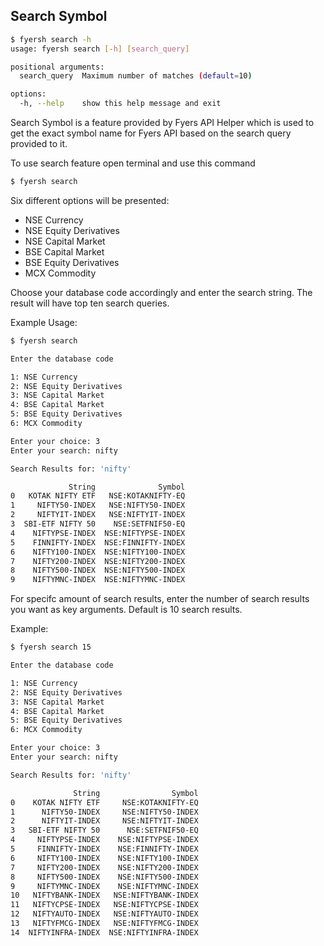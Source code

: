 ## Search Symbol

```bash
$ fyersh search -h
usage: fyersh search [-h] [search_query]

positional arguments:
  search_query  Maximum number of matches (default=10)

options:
  -h, --help    show this help message and exit

```

Search Symbol is a feature provided by Fyers API Helper which is used to get the exact symbol name for Fyers API based on the search query provided to it.

To use search feature open terminal and use this command

```bash
$ fyersh search
```

Six different options will be presented:

- NSE Currency
- NSE Equity Derivatives
- NSE Capital Market
- BSE Capital Market
- BSE Equity Derivatives
- MCX Commodity

Choose your database code accordingly and enter the search string. The result will have top ten search queries.

Example Usage:
```bash
$ fyersh search

Enter the database code

1: NSE Currency
2: NSE Equity Derivatives
3: NSE Capital Market
4: BSE Capital Market
5: BSE Equity Derivatives
6: MCX Commodity

Enter your choice: 3
Enter your search: nifty

Search Results for: 'nifty'

             String              Symbol
0   KOTAK NIFTY ETF   NSE:KOTAKNIFTY-EQ
1     NIFTY50-INDEX   NSE:NIFTY50-INDEX
2     NIFTYIT-INDEX   NSE:NIFTYIT-INDEX
3  SBI-ETF NIFTY 50    NSE:SETFNIF50-EQ
4    NIFTYPSE-INDEX  NSE:NIFTYPSE-INDEX
5    FINNIFTY-INDEX  NSE:FINNIFTY-INDEX
6    NIFTY100-INDEX  NSE:NIFTY100-INDEX
7    NIFTY200-INDEX  NSE:NIFTY200-INDEX
8    NIFTY500-INDEX  NSE:NIFTY500-INDEX
9    NIFTYMNC-INDEX  NSE:NIFTYMNC-INDEX
```

For specifc amount of search results, enter the number of search results you want as key arguments. Default is 10 search results.

Example:

```bash
$ fyersh search 15

Enter the database code

1: NSE Currency
2: NSE Equity Derivatives
3: NSE Capital Market
4: BSE Capital Market
5: BSE Equity Derivatives
6: MCX Commodity

Enter your choice: 3
Enter your search: nifty

Search Results for: 'nifty'

              String                Symbol
0    KOTAK NIFTY ETF     NSE:KOTAKNIFTY-EQ
1      NIFTY50-INDEX     NSE:NIFTY50-INDEX
2      NIFTYIT-INDEX     NSE:NIFTYIT-INDEX
3   SBI-ETF NIFTY 50      NSE:SETFNIF50-EQ
4     NIFTYPSE-INDEX    NSE:NIFTYPSE-INDEX
5     FINNIFTY-INDEX    NSE:FINNIFTY-INDEX
6     NIFTY100-INDEX    NSE:NIFTY100-INDEX
7     NIFTY200-INDEX    NSE:NIFTY200-INDEX
8     NIFTY500-INDEX    NSE:NIFTY500-INDEX
9     NIFTYMNC-INDEX    NSE:NIFTYMNC-INDEX
10   NIFTYBANK-INDEX   NSE:NIFTYBANK-INDEX
11   NIFTYCPSE-INDEX   NSE:NIFTYCPSE-INDEX
12   NIFTYAUTO-INDEX   NSE:NIFTYAUTO-INDEX
13   NIFTYFMCG-INDEX   NSE:NIFTYFMCG-INDEX
14  NIFTYINFRA-INDEX  NSE:NIFTYINFRA-INDEX
```
